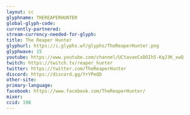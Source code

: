 ```yaml
---
layout: cc
glyphname: THEREAPERHUNTER
global-glyph-code: 
currently-partnered: 
stream-currency-needed-for-glyph: 
title: The Reaper Hunter
glyphurl: https://i.glyphs.wf/glyphs/TheReaperHunter.png
glyphwave: 15
youtube: https://www.youtube.com/channel/UCtavaeCxDOIh5-KqJ3K_xwQ
twitch: https://twitch.tv/reaper_hunter
twitter: https://twitter.com/TheReaperHunter
discord: https://discord.gg/YrYPeQD
other-site: 
primary-language: 
facebook: https://www.facebook.com/TheReaperHunter/
mixer: 
ccid: 198
---
```


